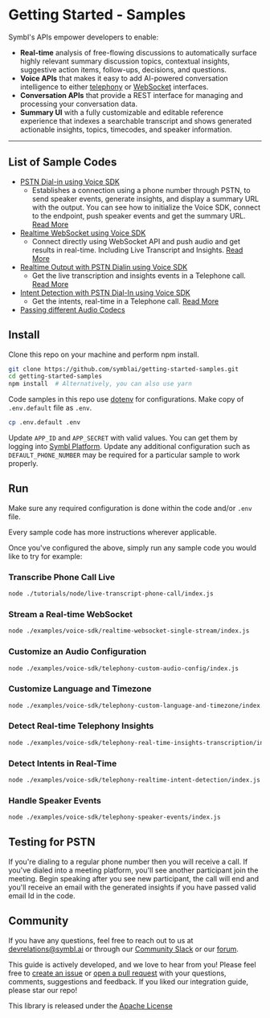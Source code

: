 # Getting Started - Samples

Symbl's APIs empower developers to enable: 
- **Real-time** analysis of free-flowing discussions to automatically surface highly relevant summary discussion topics, contextual insights, suggestive action items, follow-ups, decisions, and questions.
- **Voice APIs** that makes it easy to add AI-powered conversation intelligence to either [telephony][telephony] or [WebSocket][websocket] interfaces.
- **Conversation APIs** that provide a REST interface for managing and processing your conversation data.
- **Summary UI** with a fully customizable and editable reference experience that indexes a searchable transcript and shows generated actionable insights, topics, timecodes, and speaker information.

<hr />

## List of Sample Codes

- [PSTN Dial-in using Voice SDK](./examples/voice-sdk/telephony-speaker-events/index.js)
  - Establishes a connection using a phone number through PSTN, to send speaker
    events, generate insights, and display a summary URL with the output. You
    can see how to initialize the Voice SDK, connect to the endpoint, push
    speaker events and get the summary URL.
    [Read More](./examples/voice-sdk/telephony-speaker-events/Readme.md)
- [Realtime WebSocket using Voice SDK](./examples/voice-sdk/realtime-websocket-single-stream/index.js)
  - Connect directly using WebSocket API and push audio and get results in
    real-time. Including Live Transcript and Insights.
    [Read More](./examples/voice-sdk/realtime-websocket-single-stream/Readme.md)
- [Realtime Output with PSTN Dialin using Voice SDK](./examples/voice-sdk/telephony-real-time-insights-transcription/index.js)
  - Get the live transcription and insights events in a Telephone call.
    [Read More](./examples/voice-sdk/telephony-real-time-insights-transcription/Readme.md)
- [Intent Detection with PSTN Dial-In using Voice SDK](./examples/voice-sdk/telephony-realtime-intent-detection/index.js)
  - Get the intents, real-time in a Telephone call.
    [Read More](./examples/voice-sdk/telephony-realtime-intent-detection/Readme.md)
- [Passing different Audio Codecs](./examples/voice-sdk/telephony-custom-audio-config/index.js)

## Install

Clone this repo on your machine and perform npm install.

```bash
git clone https://github.com/symblai/getting-started-samples.git
cd getting-started-samples
npm install  # Alternatively, you can also use yarn
```

Code samples in this repo use [dotenv](https://github.com/motdotla/dotenv) for
configurations. Make copy of `.env.default` file as `.env`.

```bash
cp .env.default .env
```

Update `APP_ID` and `APP_SECRET` with valid values. You can get them by logging
into [Symbl Platform](https://platform.symbl.ai). Update any additional
configuration such as `DEFAULT_PHONE_NUMBER` may be required for a particular
sample to work properly.

## Run

Make sure any required configuration is done within the code and/or `.env` file.

Every sample code has more instructions wherever applicable.

Once you've configured the above, simply run any sample code you would like to
try for example:

### Transcribe Phone Call Live 

```bash
node ./tutorials/node/live-transcript-phone-call/index.js
```

### Stream a Real-time WebSocket 

```bash
node ./examples/voice-sdk/realtime-websocket-single-stream/index.js
```

### Customize an Audio Configuration

```bash
node ./examples/voice-sdk/telephony-custom-audio-config/index.js
```

### Customize Language and Timezone 

```bash
node ./examples/voice-sdk/telephony-custom-language-and-timezone/index.js
```

### Detect Real-time Telephony Insights

```bash
node ./examples/voice-sdk/telephony-real-time-insights-transcription/index.js
```

### Detect Intents in Real-Time

```bash
node ./examples/voice-sdk/telephony-realtime-intent-detection/index.js
```
### Handle Speaker Events

```bash
node ./examples/voice-sdk/telephony-speaker-events/index.js
```

## Testing for PSTN

If you're dialing to a regular phone number then you will receive a call. If
you've dialed into a meeting platform, you'll see another participant join the
meeting. Begin speaking after you see new participant, the call will end and
you'll receive an email with the generated insights if you have passed valid
email Id in the code.

## Community

If you have any questions, feel free to reach out to us at devrelations@symbl.ai or through our [Community Slack][slack] or our [forum][developer_community].

This guide is actively developed, and we love to hear from you! Please feel free to [create an issue][issues] or [open a pull request][pulls] with your questions, comments, suggestions and feedback.  If you liked our integration guide, please star our repo!

This library is released under the [Apache License][license]

[license]: LICENSE.txt
[telephony]: https://docs.symbl.ai/docs/telephony/overview/post-api
[websocket]: https://docs.symbl.ai/docs/streamingapi/overview/introduction
[developer_community]: https://community.symbl.ai/?_ga=2.134156042.526040298.1609788827-1505817196.1609788827
[slack]: https://join.slack.com/t/symbldotai/shared_invite/zt-4sic2s11-D3x496pll8UHSJ89cm78CA
[signup]: https://platform.symbl.ai/?_ga=2.63499307.526040298.1609788827-1505817196.1609788827
[issues]: https://github.com/symblai/getting-started-samples/issues
[pulls]: https://github.com/symblai/getting-started-samples/pulls